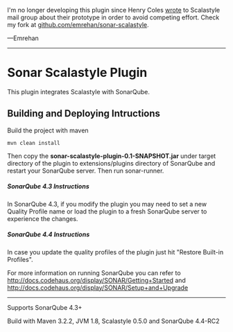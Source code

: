 I'm no longer developing this plugin since Henry Coles [wrote](https://groups.google.com/forum/#!topic/scalastyle-users/ALzi6pVJe3o) to Scalastyle mail group about their prototype in order to avoid competing effort. Check my fork at [github.com/emrehan/sonar-scalastyle](https://github.com/emrehan/sonar-scalastyle).

—Emrehan

---
# Sonar Scalastyle Plugin
This plugin integrates Scalastyle with SonarQube.

## Building and Deploying Intructions
Build the project with maven 
```
mvn clean install
```

Then copy the **sonar-scalastyle-plugin-0.1-SNAPSHOT.jar** under target directory of the plugin to extensions/plugins directory of SonarQube and restart your SonarQube server. Then run sonar-runner.

##### SonarQube 4.3 Instructions
In SonarQube 4.3, if you modify the plugin you may need to set a new Quality Profile name or load the plugin to a fresh SonarQube server to experience the changes.

##### SonarQube 4.4 Instructions
In case you update the quality profiles of the plugin just hit "Restore Built-in Profiles".

For more information on running SonarQube you can refer to http://docs.codehaus.org/display/SONAR/Getting+Started and http://docs.codehaus.org/display/SONAR/Setup+and+Upgrade

___

Supports SonarQube 4.3+

Build with Maven 3.2.2, JVM 1.8, Scalastyle 0.5.0 and SonarQube 4.4-RC2

